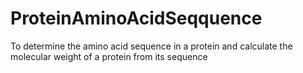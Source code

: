 # ProteinAminoAcidSeqquence
To determine the amino acid sequence in a protein and calculate the molecular weight of a protein from its sequence
